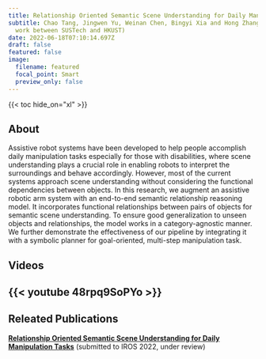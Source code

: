 ```yaml
---
title: Relationship Oriented Semantic Scene Understanding for Daily Manpulation Tasks
subtitle: Chao Tang, Jingwen Yu, Weinan Chen, Bingyi Xia and Hong Zhang (a joint
  work between SUSTech and HKUST)
date: 2022-06-18T07:10:14.697Z
draft: false
featured: false
image:
  filename: featured
  focal_point: Smart
  preview_only: false
---
```

{{< toc hide_on="xl" >}}

## About

Assistive robot systems have been developed to help people accomplish daily manipulation tasks especially for those with disabilities, where scene understanding plays a crucial role in enabling robots to interpret the surroundings and behave accordingly. However, most of the current systems approach scene understanding without considering the functional dependencies between objects. In this research, we augment an assistive robotic arm system with an end-to-end semantic relationship reasoning model. It incorporates functional relationships between pairs of objects for semantic scene understanding. To ensure good generalization to unseen objects and relationships, the model works in a category-agnostic manner.  We further demonstrate the effectiveness of our pipeline by integrating it with a symbolic planner for goal-oriented, multi-step manipulation task.

## Videos

## {{< youtube 48rpq9SoPYo >}}

## Releated Publications

**[Relationship Oriented Semantic Scene Understanding for Daily Manipulation Tasks](<Relationship Oriented Semantic Scene Understanding for Daily Manipulation Tasks>)** (submitted to IROS 2022, under review)